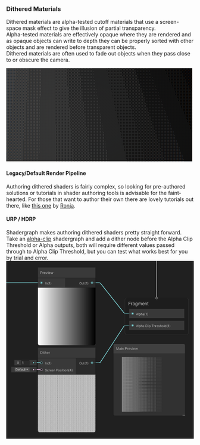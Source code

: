 ### Dithered Materials
Dithered materials are alpha-tested cutoff materials that use a screen-space mask effect to give the illusion of partial transparency.  
Alpha-tested materials are effectively opaque where they are rendered and as opaque objects can write to depth they can be properly sorted with other objects and are rendered before transparent objects.  
Dithered materials are often used to fade out objects when they pass close to or obscure the camera.  

![Dithering](dithering.png)


#### Legacy/Default Render Pipeline
Authoring dithered shaders is fairly complex, so looking for pre-authored solutions or tutorials in shader authoring tools is advisable for the faint-hearted. For those that want to author their own there are lovely tutorials out there, like [this one](https://www.ronja-tutorials.com/2019/05/11/dithering.html) by [Ronja](https://twitter.com/TotallyRonja).

#### URP / HDRP
Shadergraph makes authoring dithered shaders pretty straight forward. Take an [alpha-clip](Transparent%20To%20Cutout.md) shadergraph and add a dither node before the Alpha Clip Threshold or Alpha outputs, both will require different values passed through to Alpha Clip Threshold, but you can test what works best for you by trial and error.  
![Shadergraph Dither](shadergraph-dither.png)